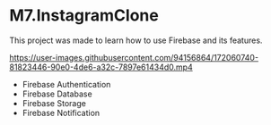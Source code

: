 # M7.InstagramClone

This project was made to learn how to use Firebase and its features.

https://user-images.githubusercontent.com/94156864/172060740-81823446-90e0-4de6-a32c-7897e61434d0.mp4

- Firebase Authentication
- Firebase Database
- Firebase Storage
- Firebase Notification

